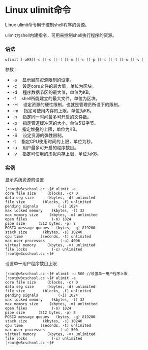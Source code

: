 # Linux ulimit命令

Linux ulimit命令用于控制shell程序的资源。

ulimit为shell内建指令，可用来控制shell执行程序的资源。

### 语法

    ulimit [-aHS][-c ][-d ][-f ][-m ][-n ][-p ][-s ][-t ][-u ][-v ]
    

参数：

- -a 　显示目前资源限制的设定。
- -c  　设定core文件的最大值，单位为区块。
- -d  　程序数据节区的最大值，单位为KB。
- -f  　shell所能建立的最大文件，单位为区块。
- -H 　设定资源的硬性限制，也就是管理员所设下的限制。
- -m  　指定可使用内存的上限，单位为KB。
- -n  　指定同一时间最多可开启的文件数。
- -p  　指定管道缓冲区的大小，单位512字节。
- -s  　指定堆叠的上限，单位为KB。
- -S 　设定资源的弹性限制。
- -t  　指定CPU使用时间的上限，单位为秒。
- -u  　用户最多可开启的程序数目。
- -v  　指定可使用的虚拟内存上限，单位为KB。

### 实例

显示系统资源的设置

    [root@w3cschool.cc ~]# ulimit -a
    core file size     (blocks, -c) 0
    data seg size      (kbytes, -d) unlimited
    file size        (blocks, -f) unlimited
    pending signals         (-i) 1024
    max locked memory    (kbytes, -l) 32
    max memory size     (kbytes, -m) unlimited
    open files           (-n) 1024
    pipe size      (512 bytes, -p) 8
    POSIX message queues   (bytes, -q) 819200
    stack size       (kbytes, -s) 10240
    cpu time        (seconds, -t) unlimited
    max user processes       (-u) 4096
    virtual memory     (kbytes, -v) unlimited
    file locks           (-x) unlimited
    [root@w3cschool.cc ~]# 
    

设置单一用户程序数目上限

    [root@w3cschool.cc ~]# ulimit -u 500 //设置单一用户程序上限
    [root@w3cschool.cc ~]# ulimit -a
    core file size     (blocks, -c) 0
    data seg size      (kbytes, -d) unlimited
    file size        (blocks, -f) unlimited
    pending signals         (-i) 1024
    max locked memory    (kbytes, -l) 32
    max memory size     (kbytes, -m) unlimited
    open files           (-n) 1024
    pipe size      (512 bytes, -p) 8
    POSIX message queues   (bytes, -q) 819200
    stack size       (kbytes, -s) 10240
    cpu time        (seconds, -t) unlimited
    max user processes       (-u) 500
    virtual memory     (kbytes, -v) unlimited
    file locks           (-x) unlimited
    [root@w3cschool.cc ~]# 
    